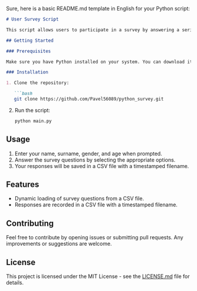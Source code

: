 Sure, here is a basic README.md template in English for your Python script:

```markdown
# User Survey Script

This script allows users to participate in a survey by answering a series of questions. The survey questions are stored in a CSV file, and user responses are recorded in a new CSV file with a timestamped filename.

## Getting Started

### Prerequisites

Make sure you have Python installed on your system. You can download it from [python.org](https://www.python.org/downloads/).

### Installation

1. Clone the repository:

   ```bash
   git clone https://github.com/Pavel56089/python_survey.git
   ```

2. Run the script:

   ```bash
   python main.py
   ```

## Usage

1. Enter your name, surname, gender, and age when prompted.
2. Answer the survey questions by selecting the appropriate options.
3. Your responses will be saved in a CSV file with a timestamped filename.

## Features

- Dynamic loading of survey questions from a CSV file.
- Responses are recorded in a CSV file with a timestamped filename.

## Contributing

Feel free to contribute by opening issues or submitting pull requests. Any improvements or suggestions are welcome.

## License

This project is licensed under the MIT License - see the [LICENSE.md](LICENSE.md) file for details.